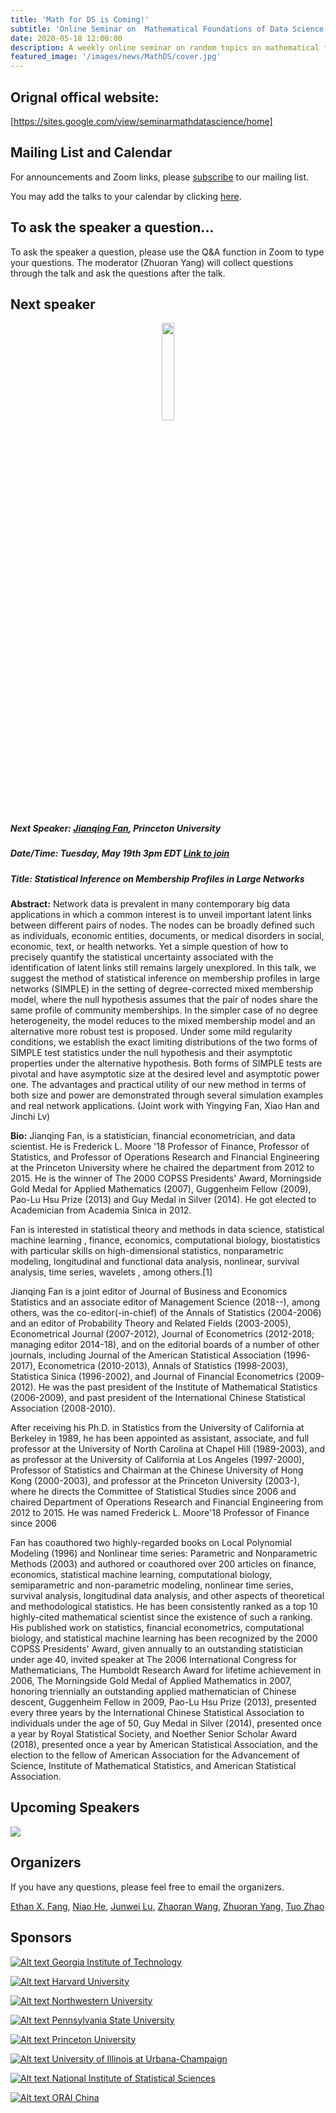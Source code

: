 ```yaml
---
title: 'Math for DS is Coming!'
subtitle: 'Online Seminar on  Mathematical Foundations of Data Science'
date: 2020-05-18 12:00:00
description: A weekly online seminar on random topics on mathematical foundations of machine learning, statistics and optimization
featured_image: '/images/news/MathDS/cover.jpg'
---
```


## Orignal offical website:
[https://sites.google.com/view/seminarmathdatascience/home]

## Mailing List and Calendar

For announcements and Zoom links, please [subscribe](https://docs.google.com/forms/d/e/1FAIpQLSfFidZVxlQKpaSc7Deu80gKoflvgYSQspST0l1UyhD6vkZfIA/viewform?usp=sf_link) to our mailing list.

You may add the talks to your calendar by clicking [here](https://www.google.com/calendar/render?cid=princeton.edu_rn1k9ev6hgesqaskquv54mb71g@group.calendar.google.com).

## To ask the speaker a question...

To ask the speaker a question, please use the Q&A function in Zoom to type your questions. The moderator (Zhuoran Yang) will collect questions through the talk and ask the questions after the talk.

## Next speaker

 <p align="center"><img width="20%" src="/images/news/MathDS/jianqing.png" /></p>

##### **Next Speaker:** [**Jianqing Fan**](https://orfe.princeton.edu/~jqfan/), Princeton University
##### **Date/Time:** Tuesday, May 19th 3pm EDT [Link to join](https://psu.zoom.us/s/95512102924)
##### **Title:** Statistical Inference on Membership Profiles in Large Networks

**Abstract:** Network data is prevalent in many contemporary big data applications in which a common interest is to unveil important latent links between different pairs of nodes. The nodes can be  broadly defined such as individuals, economic entities, documents, or medical disorders in social, economic, text, or health networks.  Yet a simple question of how to precisely quantify the statistical uncertainty associated with the identification of latent links still remains largely unexplored. In this talk, we suggest the method of statistical inference on membership profiles in large networks (SIMPLE) in the setting of degree-corrected mixed membership model, where the null hypothesis assumes that the pair of nodes share the same profile of community memberships. In the simpler case of no degree heterogeneity, the model reduces to the mixed membership model and an alternative more robust test is proposed. Under some mild regularity conditions, we establish the exact limiting distributions of the two forms of SIMPLE test statistics under the null hypothesis and their asymptotic properties under the alternative hypothesis.  Both forms of SIMPLE tests are pivotal and have asymptotic size at the desired level and asymptotic power one. The advantages and practical utility of our new method in terms of both size and power are demonstrated through several simulation examples and real network applications.  (Joint work with Yingying Fan, Xiao Han and Jinchi Lv)  

**Bio:** Jianqing Fan, is a statistician, financial econometrician, and data scientist. He is Frederick L. Moore '18 Professor of Finance, Professor of Statistics, and Professor of Operations Research and Financial Engineering at the Princeton University where he chaired the department from 2012 to 2015. He is the winner of The 2000 COPSS Presidents' Award, Morningside Gold Medal for Applied Mathematics (2007), Guggenheim Fellow (2009), Pao-Lu Hsu Prize (2013) and Guy Medal in Silver (2014). He got elected to Academician from Academia Sinica  in 2012.

Fan is interested in statistical theory and methods in data science, statistical machine learning , finance, economics, computational biology, biostatistics with particular skills on high-dimensional statistics, nonparametric modeling, longitudinal and functional data analysis, nonlinear, survival analysis, time series, wavelets , among others.[1]

Jianqing Fan is a joint editor of Journal of Business and Economics Statistics and an associate editor of Management Science (2018--), among others, was the co-editor(-in-chief) of the Annals of Statistics (2004-2006) and an editor of Probability Theory and Related Fields (2003-2005), Econometrical Journal (2007-2012), Journal of Econometrics (2012-2018; managing editor 2014-18), and on the editorial boards of a number of other journals, including Journal of the American Statistical Association (1996-2017), Econometrica (2010-2013), Annals of Statistics (1998-2003), Statistica Sinica (1996-2002), and Journal of Financial Econometrics (2009-2012). He was the past president of the Institute of Mathematical Statistics (2006-2009), and past president of the International Chinese Statistical Association (2008-2010).

After receiving his Ph.D. in Statistics from the University of California at Berkeley in 1989, he has been appointed as assistant, associate, and full professor at the University of North Carolina at Chapel Hill (1989-2003), and as professor at the University of California at Los Angeles (1997-2000), Professor of Statistics and Chairman at the Chinese University of Hong Kong (2000-2003), and professor at the Princeton University (2003-), where he directs the Committee of Statistical Studies since 2006 and chaired Department of Operations Research and Financial Engineering from 2012 to 2015. He was named Frederick L. Moore'18 Professor of Finance since 2006

Fan has coauthored two highly-regarded books on Local Polynomial Modeling (1996) and Nonlinear time series: Parametric and Nonparametric Methods (2003) and authored or coauthored over 200 articles on finance, economics, statistical machine learning, computational biology, semiparametric and non-parametric modeling, nonlinear time series, survival analysis, longitudinal data analysis, and other aspects of theoretical and methodological statistics. He has been consistently ranked as a top 10 highly-cited mathematical scientist since the existence of such a ranking. His published work on statistics, financial econometrics, computational biology, and statistical machine learning has been recognized by the 2000 COPSS Presidents' Award, given annually to an outstanding statistician under age 40, invited speaker at The 2006 International Congress for Mathematicians, The Humboldt Research Award for lifetime achievement in 2006, The Morningside Gold Medal of Applied Mathematics in 2007, honoring triennially an outstanding applied mathematician of Chinese descent, Guggenheim Fellow in 2009, Pao-Lu Hsu Prize (2013), presented every three years by the International Chinese Statistical Association to individuals under the age of 50, Guy Medal in Silver (2014), presented once a year by Royal Statistical Society, and Noether Senior Scholar Award (2018), presented once a year by American Statistical Association, and the election to the fellow of American Association for the Advancement of Science, Institute of Mathematical Statistics, and American Statistical Association.

## Upcoming Speakers

![](/images/news/MathDS/speakers.png)

## Organizers

If you have any questions, please feel free to email the organizers.

[Ethan X. Fang](http://www.personal.psu.edu/xxf13/), [Niao He](http://niaohe.ise.illinois.edu/), [Junwei Lu](https://www.hsph.harvard.edu/junwei-lu/), [Zhaoran Wang](https://www.mccormick.northwestern.edu/research-faculty/directory/profiles/wang-zhaoran.html),  [Zhuoran Yang](http://www.princeton.edu/~zy6/), [Tuo Zhao](https://www2.isye.gatech.edu/~tzhao80/)

## Sponsors

[![Alt text](/images/news/MathDS/GaTech.png) Georgia Institute of Technology](https://www.gatech.edu/)

[![Alt text](/images/news/MathDS/Harvard.png) Harvard University](https://www.harvard.edu/)

[![Alt text](/images/news/MathDS/NWU.png) Northwestern University](https://www.northwestern.edu/)

[![Alt text](/images/news/MathDS/PSU.png) Pennsylvania State University](https://www.psu.edu/)

[![Alt text](/images/news/MathDS/Princeton.png) Princeton University](https://www.princeton.edu/)

[![Alt text](/images/news/MathDS/UIUC.png) University of Illinois at Urbana-Champaign](https://illinois.edu/)

[![Alt text](/images/news/MathDS/NISS.png) National Institute of Statistical Sciences](https://www.niss.org/)

[![Alt text](/images/news/MathDS/ORAI.png) ORAI China](/)
